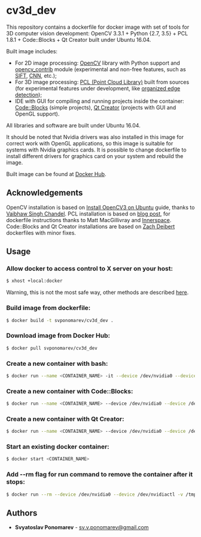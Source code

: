 # cv3d_dev
This repository contains a dockerfile for docker image with set of tools for 3D computer vision development: OpenCV 3.3.1 + Python {2.7, 3.5} + PCL 1.8.1 + Code::Blocks + Qt Creator built under Ubuntu 16.04.

Built image includes:
* For 2D image processing: [OpenCV][1] library with Python support and [opencv_contrib][2] module (experimental and non-free features, such as [SIFT][3], [CNN][4], etc.);
* For 3D image processing: [PCL (Point Cloud Library)][5] built from sources (for experimental features under development, like [organized edge detection][6]);
* IDE with GUI for compiling and running projects inside the container: [Code::Blocks][7] (simple projects), [Qt Creator][8] (projects with GUI and OpenGL support).

All libraries and software are built under Ubuntu 16.04.

It should be noted that Nvidia drivers was also installed in this image for correct work with OpenGL applications, so this image is suitable for systems with Nvidia graphics cards. It is possible to change dockerfile to install different drivers for graphics card on your system and rebuild the image. 

Built image can be found at [Docker Hub][9].

## Acknowledgements
OpenCV installation is based on [Install OpenCV3 on Ubuntu][10] guide, thanks to [Vaibhaw Singh Chandel][11]. PCL installation is based on [blog post][12], for dockerfile instructions thanks to Matt MacGillivray and [Innerspace][13]. Code::Blocks and Qt Creator installations are based on [Zach Deibert][14] dockerfiles with minor fixes.

## Usage
### Allow docker to access control to X server on your host:
```sh
$ xhost +local:docker
```
Warning, this is not the most safe way, other methods are described [here][15].
### Build image from dockerfile:
```sh
$ docker build -t svponomarev/cv3d_dev .
```
### Download image from Docker Hub:
```sh
$ docker pull svponomarev/cv3d_dev
```
### Create a new container with bash:
```sh
$ docker run --name <CONTAINER_NAME> -it --device /dev/nvidia0 --device /dev/nvidiactl -v /tmp:/tmp -v <YOUR_DIRECTORY>:/<DOCKER_DIRECTORY> -e DISPLAY=$DISPLAY svponomarev/cv3d_dev /bin/bash
```
### Create a new container with Code::Blocks:
```sh
$ docker run --name <CONTAINER_NAME> --device /dev/nvidia0 --device /dev/nvidiactl -v /tmp:/tmp -v <YOUR_DIRECTORY>:/<DOCKER_DIRECTORY> -e DISPLAY=$DISPLAY svponomarev/cv3d_dev codeblocks
```
### Create a new container with Qt Creator:
```sh
$ docker run --name <CONTAINER_NAME> --device /dev/nvidia0 --device /dev/nvidiactl -v /tmp:/tmp -v <YOUR_DIRECTORY>:/<DOCKER_DIRECTORY> -e DISPLAY=$DISPLAY svponomarev/cv3d_dev qtcreator
```
### Start an existing docker container:
```sh
$ docker start <CONTAINER_NAME>
```
### Add --rm flag for run command to remove the container after it stops:
```sh
$ docker run --rm --device /dev/nvidia0 --device /dev/nvidiactl -v /tmp:/tmp -v <YOUR_DIRECTORY>:/<DOCKER_DIRECTORY> -e DISPLAY=$DISPLAY svponomarev/cv3d_dev codeblocks
```

## Authors

* **Svyatoslav Ponomarev** - sv.v.ponomarev@gmail.com

[1]: https://opencv.org/
[2]: https://github.com/opencv/opencv_contrib
[3]: https://www.pyimagesearch.com/2015/07/16/where-did-sift-and-surf-go-in-opencv-3/
[4]: https://www.pyimagesearch.com/2017/08/21/deep-learning-with-opencv/
[5]: http://pointclouds.org/
[6]: http://www.pointclouds.org/blog/gsoc12/cchoi/index.php
[7]: http://www.codeblocks.org/
[8]: https://www.qt.io/ide/
[9]: https://hub.docker.com/r/svponomarev/cv3d_dev/
[10]: https://www.learnopencv.com/install-opencv3-on-ubuntu/
[11]: http://home.iitk.ac.in/~vaibhaw/
[12]: https://larrylisky.com/2016/11/03/point-cloud-library-on-ubuntu-16-04-lts/
[13]: https://github.com/innerspacehq/docker-pcl
[14]: https://github.com/zachdeibert/docker-images/
[15]: http://wiki.ros.org/docker/Tutorials/GUI
